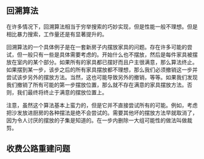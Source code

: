 ## 回溯算法

在许多情况下，回溯算法相当于穷举搜索的巧妙实现，但是性能一般不理想。但是相比暴力搜索，工作量还是有显著提升的。

回溯算法的一个具体例子是在一套新房子内摆放家具的问题。存在许多可能的尝试，但一般只有一些是具体需要考虑的。开始什么也不摆放，然后是每件家具被摆放在室内的某个部分。如果所有的家具都已摆好而且户主很满意，那么算法终止。如果摆到某一步，该步之后的所有家具摆放都不理想，那么我们必须撤销这一步并尝试该步另外的摆放方法。当然，这也可能导致另外的撤销，等等。如果我们发现我们撤销了所有可能的第一步摆放位置，那么就不存在满意的家具摆放方法。否则，我们最终将终止于满意的摆放位置上。

注意，虽然这个算法基本上蛮力的，但是它并不直接尝试所有的可能。例如，考虑把沙发放进厨房的各种摆法是绝不会尝试的。需要其他坏的摆放方法早就取消了，因为令人讨厌的摆放的子集是知道的。在一步内删除一大组可能性的做法叫做裁剪。

## 收费公路重建问题

